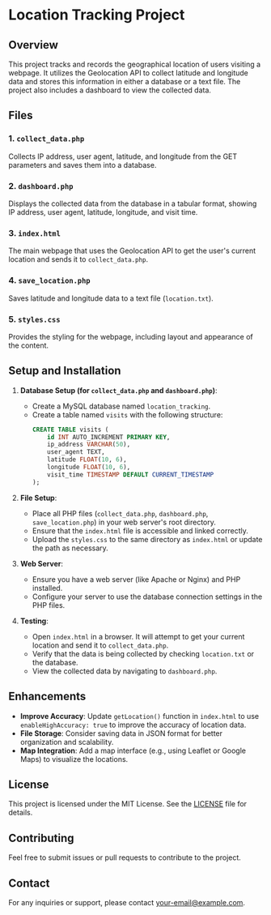 # Location Tracking Project

## Overview

This project tracks and records the geographical location of users visiting a webpage. It utilizes the Geolocation API to collect latitude and longitude data and stores this information in either a database or a text file. The project also includes a dashboard to view the collected data.

## Files

### 1. `collect_data.php`
Collects IP address, user agent, latitude, and longitude from the GET parameters and saves them into a database.

### 2. `dashboard.php`
Displays the collected data from the database in a tabular format, showing IP address, user agent, latitude, longitude, and visit time.

### 3. `index.html`
The main webpage that uses the Geolocation API to get the user's current location and sends it to `collect_data.php`.

### 4. `save_location.php`
Saves latitude and longitude data to a text file (`location.txt`).

### 5. `styles.css`
Provides the styling for the webpage, including layout and appearance of the content.

## Setup and Installation

1. **Database Setup (for `collect_data.php` and `dashboard.php`)**:
   - Create a MySQL database named `location_tracking`.
   - Create a table named `visits` with the following structure:
     ```sql
     CREATE TABLE visits (
         id INT AUTO_INCREMENT PRIMARY KEY,
         ip_address VARCHAR(50),
         user_agent TEXT,
         latitude FLOAT(10, 6),
         longitude FLOAT(10, 6),
         visit_time TIMESTAMP DEFAULT CURRENT_TIMESTAMP
     );
     ```

2. **File Setup**:
   - Place all PHP files (`collect_data.php`, `dashboard.php`, `save_location.php`) in your web server's root directory.
   - Ensure that the `index.html` file is accessible and linked correctly.
   - Upload the `styles.css` to the same directory as `index.html` or update the path as necessary.

3. **Web Server**:
   - Ensure you have a web server (like Apache or Nginx) and PHP installed.
   - Configure your server to use the database connection settings in the PHP files.

4. **Testing**:
   - Open `index.html` in a browser. It will attempt to get your current location and send it to `collect_data.php`.
   - Verify that the data is being collected by checking `location.txt` or the database.
   - View the collected data by navigating to `dashboard.php`.

## Enhancements

- **Improve Accuracy**: Update `getLocation()` function in `index.html` to use `enableHighAccuracy: true` to improve the accuracy of location data.
- **File Storage**: Consider saving data in JSON format for better organization and scalability.
- **Map Integration**: Add a map interface (e.g., using Leaflet or Google Maps) to visualize the locations.

## License

This project is licensed under the MIT License. See the [LICENSE](LICENSE) file for details.

## Contributing

Feel free to submit issues or pull requests to contribute to the project.

## Contact

For any inquiries or support, please contact [your-email@example.com](mailto:your-email@example.com).

